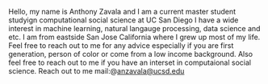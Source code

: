 Hello, my name is Anthony Zavala and I am a current master student studyign computational social science at UC San Diego
I have a wide interest in machine learning, natural langauge processing, data science and etc.
I am from eastside San Jose California where I grew up most of my life. 
Feel free to reach out to me for any advice especially if you are first generation, person of color or come from a low income background. Also feel free to reach out to me if you have an interset in computaional social science. 
Reach out to me mail:@anzavala@ucsd.edu 



